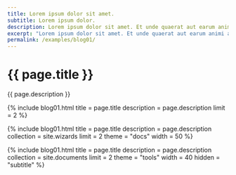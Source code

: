 ```yaml
---
title: Lorem ipsum dolor sit amet.
subtitle: Lorem ipsum dolor.
description: Lorem ipsum dolor sit amet. Et unde quaerat aut earum animi aut explicabo saepe qui quibusdam accusamus ut velit asperiores vel natus temporibus. Qui sapiente saepe qui totam saepe est suscipit quia vel error provident cum omnis eius aut galisum rem nulla dolor? Qui internos voluptas est nulla odit est temporibus expedita eos quidem cumque. Ea voluptates eligendi quo rerum libero et molestiae harum vel fugit magni et cupiditate optio At quia consequuntur ut exercitationem laboriosam. Cum blanditiis voluptatibus At amet sunt At quia deleniti id quibusdam neque ut odio placeat.
excerpt: "Lorem ipsum dolor sit amet. Et unde quaerat aut earum animi aut explicabo saepe qui quibusdam accusamus ut velit asperiores vel natus temporibus."
permalink: /examples/blog01/
---
```


<h1>{{ page.title }}</h1>
<p class = "text-justify">{{ page.description }}</p>

{% include blog01.html  title = page.title
                        description = page.description
                        limit = 2
                        %}

{% include blog01.html  title = page.title
                        description = page.description
                        collection = site.wizards
                        limit = 2
                        theme = "docs"
                        width = 50
                        %}

{% include blog01.html  title = page.title
                        description = page.description
                        collection = site.documents
                        limit = 2
                        theme = "tools"
                        width = 40
                        hidden = "subtitle"
                        %}
